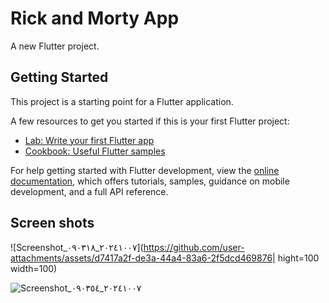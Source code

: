# Rick and Morty App

A new Flutter project.

## Getting Started

This project is a starting point for a Flutter application.

A few resources to get you started if this is your first Flutter project:

- [Lab: Write your first Flutter app](https://docs.flutter.dev/get-started/codelab)
- [Cookbook: Useful Flutter samples](https://docs.flutter.dev/cookbook)

For help getting started with Flutter development, view the
[online documentation](https://docs.flutter.dev/), which offers tutorials,
samples, guidance on mobile development, and a full API reference.

## Screen shots

![Screenshot_٢٠٢٤١٠٠٧_٠٩٠٣١٨](https://github.com/user-attachments/assets/d7417a2f-de3a-44a4-83a6-2f5dcd469876| hight=100 width=100)

![Screenshot_٢٠٢٤١٠٠٧_٠٩٠٣٥٤](https://github.com/user-attachments/assets/e01fb93b-9d81-465f-a146-9a65e41663b3)


